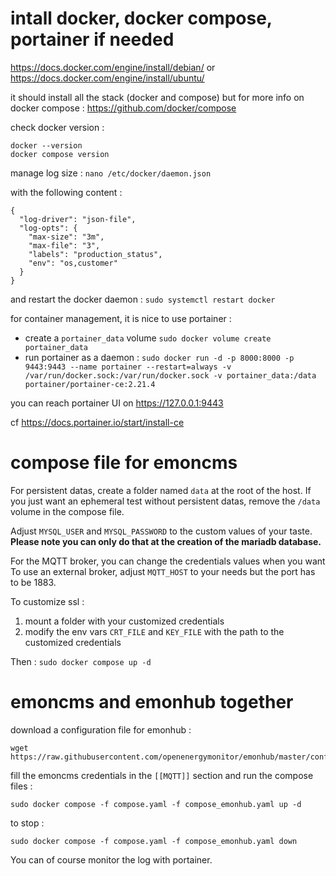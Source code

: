 
# intall docker, docker compose, portainer if needed

https://docs.docker.com/engine/install/debian/ or https://docs.docker.com/engine/install/ubuntu/

it should install all the stack (docker and compose) but for more info on docker compose : https://github.com/docker/compose

check docker version :
```
docker --version
docker compose version
```

manage log size : `nano /etc/docker/daemon.json`

with the following content :

```
{
  "log-driver": "json-file",
  "log-opts": {
    "max-size": "3m",
    "max-file": "3",
    "labels": "production_status",
    "env": "os,customer"
  }
}
```
and restart the docker daemon : `sudo systemctl restart docker`

for container management, it is nice to use portainer :

- create a `portainer_data` volume `sudo docker volume create portainer_data`
- run portainer as a daemon : `sudo docker run -d -p 8000:8000 -p 9443:9443 --name portainer --restart=always -v /var/run/docker.sock:/var/run/docker.sock -v portainer_data:/data portainer/portainer-ce:2.21.4`

you can reach portainer UI on https://127.0.0.1:9443

cf https://docs.portainer.io/start/install-ce

# compose file for emoncms

For persistent datas, create a folder named `data` at the root of the host.
If you just want an ephemeral test without persistent datas, remove the `/data` volume in the compose file.

Adjust `MYSQL_USER` and `MYSQL_PASSWORD` to the custom values of your taste. 
**Please note you can only do that at the creation of the mariadb database.**

For the MQTT broker, you can change the credentials values when you want
To use an external broker, adjust `MQTT_HOST` to your needs but the port has to be 1883.

To customize ssl :
1) mount a folder with your customized credentials
2) modify the env vars `CRT_FILE` and `KEY_FILE` with the path to the customized credentials

Then : `sudo docker compose up -d`

# emoncms and emonhub together

download a configuration file for emonhub :

```
wget https://raw.githubusercontent.com/openenergymonitor/emonhub/master/conf/emonhub.conf
```
fill the emoncms credentials in the `[[MQTT]]` section and run the compose files :

```
sudo docker compose -f compose.yaml -f compose_emonhub.yaml up -d
```
to stop :
```
sudo docker compose -f compose.yaml -f compose_emonhub.yaml down
```

You can of course monitor the log with portainer.
